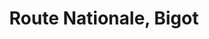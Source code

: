 ---
title: Route Nationale, Bigot
url: /route-nationale-bigot/
latitude: 19.443
longitude: -72.677
---